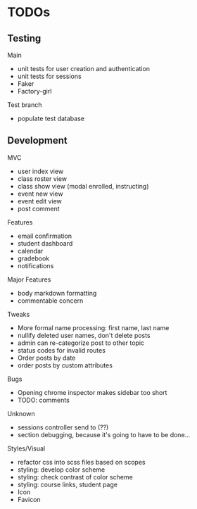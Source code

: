 # TODOs

## Testing
Main
* unit tests for user creation and authentication
* unit tests for sessions
* Faker
* Factory-girl

Test branch
* populate test database

## Development
MVC
* user index view
* class roster view
* class show view (modal enrolled, instructing)
* event new view
* event edit view
* post comment

Features
* email confirmation
* student dashboard
* calendar
* gradebook
* notifications

Major Features
* body markdown formatting
* commentable concern

Tweaks
* More formal name processing: first name, last name
* nullify deleted user names, don't delete posts
* admin can re-categorize post to other topic
* status codes for invalid routes
* Order posts by date
* order posts by custom attributes

Bugs
* Opening chrome inspector makes sidebar too short
* TODO: comments

Unknown
* sessions controller send to (??)
* section debugging, because it's going to have to be done...


Styles/Visual
* refactor css into scss files based on scopes
* styling: develop color scheme
* styling: check contrast of color scheme
* styling: course links, student page
* Icon
* Favicon
